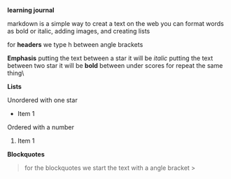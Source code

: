 **learning journal**
  
markdown is a simple way to creat a text on the web you can format words as bold or italic, adding images, and creating lists 


for **headers** 
we type h between angle brackets

**Emphasis**
putting the text between a star it will be *italic*
putting the text between two star it will be **bold**
between under scores for repeat the same thing\

**Lists**

Unordered
with one star
* Item 1

Ordered
with a number
1. Item 1

**Blockquotes**

>for the blockquotes we start the text with a angle bracket >
